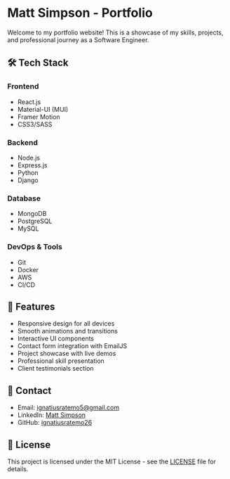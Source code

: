 # Matt Simpson - Portfolio

Welcome to my portfolio website! This is a showcase of my skills, projects, and professional journey as a Software Engineer.

## 🛠 Tech Stack

### Frontend
- React.js
- Material-UI (MUI)
- Framer Motion
- CSS3/SASS

### Backend
- Node.js
- Express.js
- Python
- Django

### Database
- MongoDB
- PostgreSQL
- MySQL

### DevOps & Tools
- Git
- Docker
- AWS
- CI/CD

## 🚀 Features

- Responsive design for all devices
- Smooth animations and transitions
- Interactive UI components
- Contact form integration with EmailJS
- Project showcase with live demos
- Professional skill presentation
- Client testimonials section


## 📱 Contact

- Email: ignatiusratemo5@gmail.com
- LinkedIn: [Matt Simpson](https://www.linkedin.com/in/matt-simpson)
- GitHub: [ignatiusratemo26](https://github.com/ignatiusratemo26)

## 📄 License

This project is licensed under the MIT License - see the [LICENSE](https://github.com/ignatiusratemo26/portfolio/LICENSE.md) file for details.